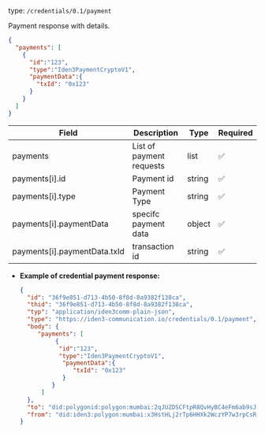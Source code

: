 
type: `/credentials/0.1/payment`

Payment response with details.

```json
{
  "payments": [
    {
      "id":"123",
      "type":"Iden3PaymentCryptoV1",
      "paymentData":{
        "txId": "0x123"
      }
    }
  ]
}
```

| Field                        | Description                                               | Type   | Required |
|------------------------------|-----------------------------------------------------------|--------|----------|
| payments                     | List of  payment requests                                 | list   | ✅        |
| payments[i].id               | Payment id                                                | string | ✅        |
| payments[i].type             | Payment Type                                              | string | ✅        |
| payments[i].paymentData      | specifc payment data                                      | object | ✅        |
| payments[i].paymentData.txId | transaction id                                            | string | ✅        |


- **Example of credential payment response:**

    ```json
    {
      "id": "36f9e851-d713-4b50-8f8d-8a9382f138ca",
      "thid": "36f9e851-d713-4b50-8f8d-8a9382f138ca",
      "typ": "application/iden3comm-plain-json",
      "type": "https://iden3-communication.io/credentials/0.1/payment",
      "body": {
         "payments": [
              {
               "id":"123",
               "type":"Iden3PaymentCryptoV1",
                "paymentData":{ 
                   "txId": "0x123"
                }
             }
          ]
      },
      "to": "did:polygonid:polygon:mumbai:2qJUZDSCFtpR8QvHyBC4eFm6ab9sJo5rqPbcaeyGC4",
      "from": "did:iden3:polygon:mumbai:x3HstHLj2rTp6HHXk2WczYP7w3rpCsRbwCMeaQ2H2"
    }

    ```
